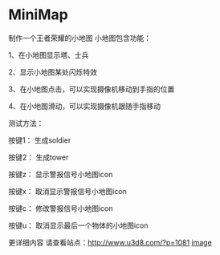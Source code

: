 # MiniMap
制作一个王者荣耀的小地图
小地图包含功能：

1、在小地图显示塔、士兵

2、显示小地图某处闪烁特效

3、在小地图点击，可以实现摄像机移动到手指的位置

4、在小地图滑动，可以实现摄像机跟随手指移动

测试方法：

按键1： 生成soldier

按键2： 生成tower

按键z： 显示警报信号小地图icon

按键x： 取消显示警报信号小地图icon

按键c： 修改警报信号小地图icon

按键u： 取消显示最后一个物体的小地图icon

更详细内容 请查看站点：http://www.u3d8.com/?p=1081
[image](http://www.u3d8.com/wp-content/uploads/2017/04/%E5%B0%8F%E5%9C%B0%E5%9B%BE%E6%98%BE%E7%A4%BAicon.gif)
